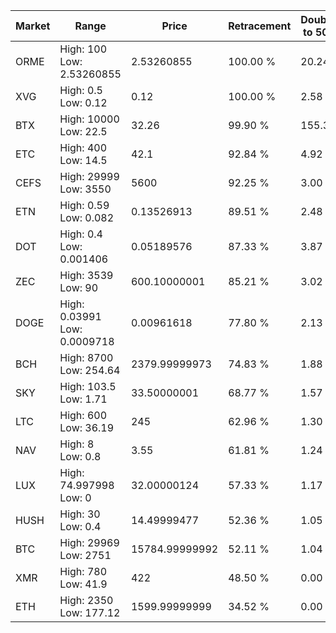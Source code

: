 | Market | Range | Price| Retracement | Doubles to 50% |
| --- | --- | --- | --- | --- |
| ORME | High: 100<br />Low: 2.53260855 | 2.53260855 | 100.00 % | 20.24 |
| XVG | High: 0.5<br />Low: 0.12 | 0.12 | 100.00 % | 2.58 |
| BTX | High: 10000<br />Low: 22.5 | 32.26 | 99.90 % | 155.34 |
| ETC | High: 400<br />Low: 14.5 | 42.1 | 92.84 % | 4.92 |
| CEFS | High: 29999<br />Low: 3550 | 5600 | 92.25 % | 3.00 |
| ETN | High: 0.59<br />Low: 0.082 | 0.13526913 | 89.51 % | 2.48 |
| DOT | High: 0.4<br />Low: 0.001406 | 0.05189576 | 87.33 % | 3.87 |
| ZEC | High: 3539<br />Low: 90 | 600.10000001 | 85.21 % | 3.02 |
| DOGE | High: 0.03991<br />Low: 0.0009718 | 0.00961618 | 77.80 % | 2.13 |
| BCH | High: 8700<br />Low: 254.64 | 2379.99999973 | 74.83 % | 1.88 |
| SKY | High: 103.5<br />Low: 1.71 | 33.50000001 | 68.77 % | 1.57 |
| LTC | High: 600<br />Low: 36.19 | 245 | 62.96 % | 1.30 |
| NAV | High: 8<br />Low: 0.8 | 3.55 | 61.81 % | 1.24 |
| LUX | High: 74.997998<br />Low: 0 | 32.00000124 | 57.33 % | 1.17 |
| HUSH | High: 30<br />Low: 0.4 | 14.49999477 | 52.36 % | 1.05 |
| BTC | High: 29969<br />Low: 2751 | 15784.99999992 | 52.11 % | 1.04 |
| XMR | High: 780<br />Low: 41.9 | 422 | 48.50 % | 0.00 |
| ETH | High: 2350<br />Low: 177.12 | 1599.99999999 | 34.52 % | 0.00 |
